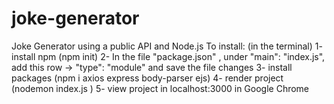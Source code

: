 # joke-generator
Joke Generator using a public API and Node.js
To install: (in the terminal)
1- install npm (npm init)
2- In the file "package.json" , under   "main": "index.js", add this row ->  "type": "module" and save the file changes
3- install packages (npm i axios express body-parser ejs)
4- render project (nodemon index.js )
5- view project in localhost:3000 in Google Chrome